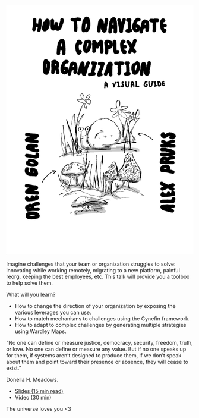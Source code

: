 ![navigate-complex-org](01.png)

Imagine challenges that your team or organization struggles to solve: innovating while working remotely, migrating to a new platform, painful reorg, keeping the best employees, etc. This talk will provide you a toolbox to help solve them.

What will you learn?

- How to change the direction of your organization by exposing the various leverages you can use.
- How to match mechanisms to challenges using the Cynefin framework.
- How to adapt to complex challenges by generating multiple strategies using Wardley Maps.

“No one can define or measure justice, democracy, security, freedom, truth, or love. No one can define or measure any value. But if no one speaks up for them, if systems aren’t designed to produce them, if we don’t speak about them and point toward their presence or absence, they will cease to exist.”

Donella H. Meadows.

* [Slides (15 min read)](https://raw.githubusercontent.com/oren/oren.github.io/master/articles/navigate-complex-organization/how-to-navigate-a-complex-organization-v1.0.0.pdf)
* Video (30 min)

The universe loves you <3
